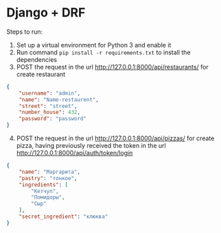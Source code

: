 # Django + DRF


Steps to run: 

1) Set up a virtual environment for Python 3 and enable it
2) Run command `pip install -r requirements.txt` to install the dependencies
3) POST the request in the url http://127.0.0.1:8000/api/restaurants/ for create restaurant

```json
{
    "username": "admin",
    "name": "Name-restaurent",
    "street": "street",
    "number_house": 432,
    "password": "password"
}
```

4) POST the request in the url http://127.0.0.1:8000/api/pizzas/ for create pizza, having previously received the token in the url http://127.0.0.1:8000/api/auth/token/login

```json
{
    "name": "Маргарита",
    "pastry": "тонкое",
    "ingredients": [
        "Кетчуп",
        "Помидоры",
        "Сыр"
    ],
    "secret_ingredient": "клюква"
}
```
